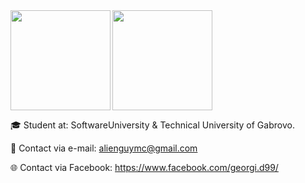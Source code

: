 <div>
  <img height="160" align="left" src="https://github-readme-stats.vercel.app/api?username=georgidelchev&count_private=true&true&hide=issues&show_icons=true" />
  <img height="160" src="https://github-readme-stats.vercel.app/api/top-langs/?username=georgidelchev&layout=compact" />
</div>

🎓 Student at: SoftwareUniversity & Technical University of Gabrovo.

📧 Contact via e-mail: alienguymc@gmail.com

🌐 Contact via Facebook: https://www.facebook.com/georgi.d99/
